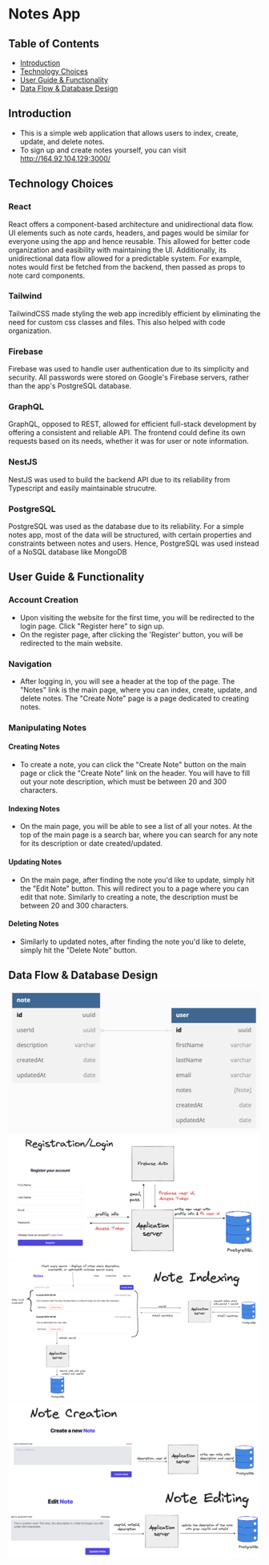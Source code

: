 # Notes App
## Table of Contents
- [Introduction](#introduction)
- [Technology Choices](#technology-choices)
- [User Guide & Functionality](#user-guide--functionality)
- [Data Flow & Database Design](#user-guide--functionality)
## Introduction
- This is a simple web application that allows users to index, create, update, and delete notes.
- To sign up and create notes yourself, you can visit http://164.92.104.129:3000/
## Technology Choices
### React
React offers a component-based architecture and unidirectional data flow. UI elements such as note cards, headers, and pages would be similar for everyone using the app and hence reusable. This allowed for better code organization and easibility with maintaining the UI. Additionally, its unidirectional data flow allowed for a predictable system. For example, notes would first be fetched from the backend, then passed as props to note card components.
### Tailwind
TailwindCSS made styling the web app incredibly efficient by eliminating the need for custom css classes and files. This also helped with code organization.
### Firebase
Firebase was used to handle user authentication due to its simplicity and security. All passwords were stored on Google's Firebase servers, rather than the app's PostgreSQL database.
### GraphQL
GraphQL, opposed to REST, allowed for efficient full-stack development by offering a consistent and reliable API. The frontend could define its own requests based on its needs, whether it was for user or note information.
### NestJS
NestJS was used to build the backend API due to its reliability from Typescript and easily maintainable strucutre.
### PostgreSQL
PostgreSQL was used as the database due to its reliability. For a simple notes app, most of the data will be structured, with certain properties and constraints between notes and users. Hence, PostgreSQL was used instead of a NoSQL database like MongoDB
## User Guide & Functionality
### Account Creation
- Upon visiting the website for the first time, you will be redirected to the login page. Click "Register here" to sign up.
- On the register page, after clicking the 'Register' button, you will be redirected to the main website.
### Navigation
- After logging in, you will see a header at the top of the page. The "Notes" link is the main page, where you can index, create, update, and delete notes. The "Create Note" page is a page dedicated to creating notes. 
### Manipulating Notes
#### Creating Notes
- To create a note, you can click the "Create Note" button on the main page or click the "Create Note" link on the header. You will have to fill out your note description, which must be between 20 and 300 characters.
#### Indexing Notes
- On the main page, you will be able to see a list of all your notes. At the top of the main page is a search bar, where you can search for any note for its description or date created/updated.
#### Updating Notes
- On the main page, after finding the note you'd like to update, simply hit the "Edit Note" button. This will redirect you to a page where you can edit that note. Similarly to creating a note, the description must be between 20 and 300 characters.
#### Deleting Notes
- Similarly to updated notes, after finding the note you'd like to delete, simply hit the "Delete Note" button.
## Data Flow & Database Design
![Database Design](docs/dbdiagram.png)
![Register & Login Annotated](docs/register_login.png)
![Note Index Annotated](docs/note_index_delete.png)
![Note Create Annotated](docs/note_create.png)
![Note Edit Annotated](docs/note_edit.png)
